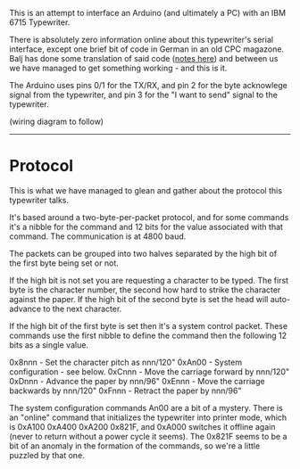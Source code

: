 This is an attempt to interface an Arduino (and ultimately a PC) with an
IBM 6715 Typewriter.

There is absolutely zero information online about this typewriter's
serial interface, except one brief bit of code in German in an old
CPC magazone. Balj has done some translation of said code ([notes here](http://flatpack.microwavepizza.co.uk/gabriele9009-cpc-driver.txt))
and between us we have managed to get something working - and this is it.

The Arduino uses pins 0/1 for the TX/RX, and pin 2 for the byte acknowlege signal
from the typewriter, and pin 3 for the "I want to send" signal to the typewriter.

(wiring diagram to follow)

----

Protocol
========

This is what we have managed to glean and gather about the protocol this typewriter talks.

It's based around a two-byte-per-packet protocol, and for some commands it's a nibble for
the command and 12 bits for the value associated with that command. The communication
is at 4800 baud.

The packets can be grouped into two halves separated by the high bit of the first byte being
set or not.

If the high bit is not set you are requesting a character to be typed. The first byte is the
character number, the second how hard to strike the character against the paper.  If the high
bit of the second byte is set the head will auto-advance to the next character.

If the high bit of the first byte is set then it's a system control packet.  These commands
use the first nibble to define the command then the following 12 bits as a single value.

0x8nnn - Set the character pitch  as nnn/120" 
0xAn00 - System configuration - see below.
0xCnnn - Move the carriage forward by nnn/120"
0xDnnn - Advance the paper by nnn/96"
0xEnnn - Move the carriage backwards by nnn/120"
0xFnnn - Retract the paper by nnn/96"


The system configuration commands An00 are a bit of a mystery.  There is an "online" command 
that initializes the typewriter into printer mode, which is 0xA100 0xA400 0xA200 0x821F, and 0xA000
switches it offline again (never to return without a power cycle it seems). The 0x821F seems to
be a bit of an anomaly in the formation of the commands, so we're a little puzzled by that one.

